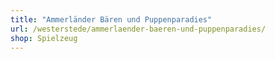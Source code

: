 ```yaml
---
title: "Ammerländer Bären und Puppenparadies"
url: /westerstede/ammerlaender-baeren-und-puppenparadies/
shop: Spielzeug
---
```

